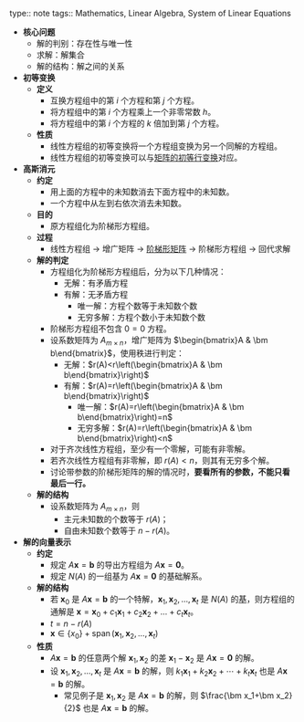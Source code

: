 type:: note
tags:: Mathematics, Linear Algebra, System of Linear Equations

- **核心问题**
	- 解的判别：存在性与唯一性
	- 求解：解集合
	- 解的结构：解之间的关系
- **初等变换**
	- **定义**
		- 互换方程组中的第 $i$ 个方程和第 $j$ 个方程。
		- 将方程组中的第 $i$ 个方程乘上一个非零常数 $h$。
		- 将方程组中的第 $i$ 个方程的 $k$ 倍加到第 $j$ 个方程。
	- **性质**
		- 线性方程组的初等变换将一个方程组变换为另一个同解的方程组。
		- 线性方程组的初等变换可以与[矩阵的初等行变换](((6507bc9d-0bb9-45a3-8500-6c764fed8d3d)))对应。
- **高斯消元**
	- **约定**
		- 用上面的方程中的未知数消去下面方程中的未知数。
		- 一个方程中从左到右依次消去未知数。
	- **目的**
		- 原方程组化为阶梯形方程组。
	- **过程**
		- 线性方程组 $\rightarrow$ 增广矩阵 $\rightarrow$ [阶梯形矩阵](((6502c97f-525b-4903-8149-9d6ed1fac8c1))) $\rightarrow$ 阶梯形方程组 $\rightarrow$ 回代求解
	- **解的判定**
		- 方程组化为阶梯形方程组后，分为以下几种情况：
			- 无解：有矛盾方程
			- 有解：无矛盾方程
				- 唯一解：方程个数等于未知数个数
				- 无穷多解：方程个数小于未知数个数
		- 阶梯形方程组不包含 $0=0$ 方程。
		- 设系数矩阵为 $A_{m\times n}$，增广矩阵为 $\begin{bmatrix}A & \bm b\end{bmatrix}$，使用秩进行判定：
			- 无解：$r(A)<r\left(\begin{bmatrix}A & \bm b\end{bmatrix}\right)$
			- 有解：$r(A)=r\left(\begin{bmatrix}A & \bm b\end{bmatrix}\right)$
				- 唯一解：$r(A)=r\left(\begin{bmatrix}A & \bm b\end{bmatrix}\right)=n$
				- 无穷多解：$r(A)=r\left(\begin{bmatrix}A & \bm b\end{bmatrix}\right)<n$
		- 对于齐次线性方程组，至少有一个零解，可能有非零解。
		- 若齐次线性方程组有非零解，即 $r(A)<n$，则其有无穷多个解。
		- 讨论带参数的阶梯形矩阵的解的情况时，**要看所有的参数，不能只看最后一行。**
	- **解的结构**
		- 设系数矩阵为 $A_{m\times n}$，则
			- 主元未知数的个数等于 $r(A)$；
			- 自由未知数个数等于 $n-r(A)$。
- **解的向量表示**
	- **约定**
		- 规定 $A\bm x=\bm b$ 的导出方程组为 $A\bm x=\bm 0$。
		- 规定 $N(A)$ 的一组基为 $A\bm x=\bm 0$ 的基础解系。
	- **解的结构**
		- 若 $\bm x_0$ 是 $A\bm x=\bm b$ 的一个特解，$\bm x_1,\bm x_2,\dots,\bm x_t$ 是 $N(A)$ 的[基](((6537b24b-e44d-4af0-835f-ecfe66399d22)))，则方程组的通解是 $\bm x=\bm x_0+c_1\bm x_1+c_2\bm x_2+\dots+c_t\bm x_t$。
		- $t=n-r(A)$
		- $\bm x\in\{x_0\}+\operatorname{span}(\bm x_1,\bm x_2,\dots,\bm x_t)$
	- **性质**
		- $A\bm x=\bm b$ 的任意两个解 $\bm x_1,\bm x_2$ 的差 $\bm x_1-\bm x_2$ 是 $A\bm x=\bm 0$ 的解。
		- 设 $\bm x_1,\bm x_2,\dots,\bm x_t$ 是 $A\bm x=\bm b$ 的解，则 $k_1\bm x_1+k_2\bm x_2+\cdots+k_t\bm x_t$ 也是 $A\bm x=\bm b$ 的解。
			- 常见例子是 $\bm x_1,\bm x_2$ 是 $A\bm x=\bm b$ 的解，则 $\frac{\bm x_1+\bm x_2}{2}$ 也是 $A\bm x=\bm b$ 的解。